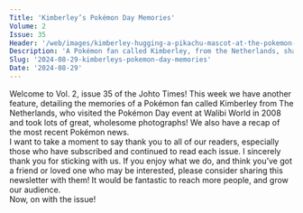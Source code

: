 ```yaml
---
Title: 'Kimberley’s Pokémon Day Memories'
Volume: 2
Issue: 35
Header: '/web/images/kimberley-hugging-a-pikachu-mascot-at-the-pokemon-day-event-in-walibi-world-the-netherlands-in-2008.jpeg'
Description: 'A Pokémon fan called Kimberley, from the Netherlands, shares her memories of visiting the Pokémon Day event at Walibi World, in 2008. Plus, a recap of the latest Pokémon news'
Slug: '2024-08-29-kimberleys-pokemon-day-memories'
Date: '2024-08-29'
---
```

Welcome to Vol. 2, issue 35 of the Johto Times! This week we have another feature, detailing the memories of a Pokémon fan called Kimberley from The Netherlands, who visited the Pokémon Day event at Walibi World in 2008 and took lots of great, wholesome photographs! We also have a recap of the most recent Pokémon news.  
I want to take a moment to say thank you to all of our readers, especially those who have subscribed and continued to read each issue. I sincerely thank you for sticking with us. If you enjoy what we do, and think you’ve got a friend or loved one who may be interested, please consider sharing this newsletter with them! It would be fantastic to reach more people, and grow our audience.  
Now, on with the issue!